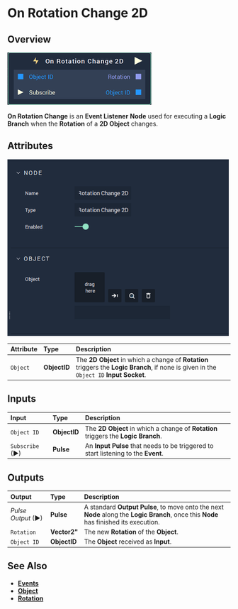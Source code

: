 # On Rotation Change 2D

## Overview

![The On Rotation Change 2D Node.](../../../.gitbook/assets/node-onrotationchange2d.png)

**On Rotation Change** is an **Event Listener** **Node** used for executing a **Logic Branch** when the **Rotation** of a **2D Object** changes.

## Attributes

![The On Rotation Change Node Attributes.](../../../.gitbook/assets/node-onrotationchange2d-attri.png)

| Attribute | Type | Description |
| :--- | :--- | :--- |
| `Object` | **ObjectID** | The **2D Object** in which a change of **Rotation** triggers the **Logic Branch**, if none is given in the `Object ID` **Input Socket**. |

## Inputs

| Input | Type | Description |
| :--- | :--- | :--- |
| `Object ID` | **ObjectID** | The **2D Object** in which a change of **Rotation** triggers the **Logic Branch**. |
| `Subscribe` (►)|**Pulse** | An **Input Pulse** that needs to be triggered to start listening to the **Event**. |

## Outputs

| Output | Type | Description |
| :--- | :--- | :--- |
| _Pulse Output_ \(►\) | **Pulse** | A standard **Output Pulse**, to move onto the next **Node** along the **Logic Branch**, once this **Node** has finished its execution. |
| `Rotation` | **Vector2"** | The new **Rotation** of the **Object**. |
| `Object ID` | **ObjectID** | The **Object** received as **Input**. |


## See Also

* [**Events**](../)
* [**Object**](./)
* [**Rotation**](../../../objects-and-types/attributes/common-attributes/transformation.md#rotation)
